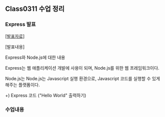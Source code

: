 ## Class0311 수업 정리

### Express 발표
<a href="https://dpwls03.github.io/React/0311/express(2022764048 최예진).pdf">[발표자료]</a>

[발표내용]

Express와 Node.js에 대한 내용

Express는 웹 애플리케이션 개발에 사용이 되며, Node.js를 위한 웹 프레임워크이다.

Node.js는 Node.js는 Javascript 실행 환경으로, Javascript 코드를 실행할 수 있게 해주는 플랫폼이다.

+) Express 코드 ("Hello World" 출력하기)

### 수업내용
